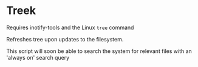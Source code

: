 # Treek

Requires inotify-tools and the Linux `tree` command

Refreshes tree upon updates to the filesystem.

This script will soon be able to search the system for relevant files with an 'always on' search query
